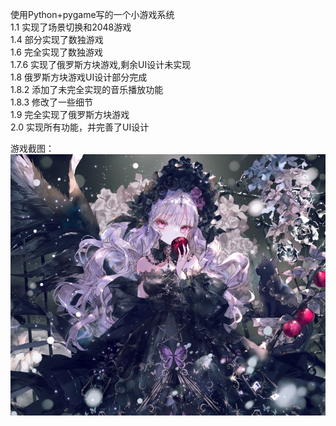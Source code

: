 使用Python+pygame写的一个小游戏系统  
1.1 实现了场景切换和2048游戏  
1.4 部分实现了数独游戏  
1.6 完全实现了数独游戏  
1.7.6 实现了俄罗斯方块游戏,剩余UI设计未实现  
1.8 俄罗斯方块游戏UI设计部分完成  
1.8.2 添加了未完全实现的音乐播放功能  
1.8.3 修改了一些细节  
1.9 完全实现了俄罗斯方块游戏  
2.0 实现所有功能，并完善了UI设计


游戏截图：
![Image text](/img/bg.jpg)
